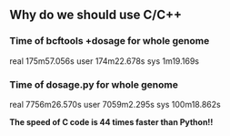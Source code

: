 ## Why do we should use C/C++
### Time of bcftools +dosage for whole genome
real	175m57.056s
user	174m22.678s
sys	1m19.169s

### Time of dosage.py for whole genome
real	7756m26.570s
user	7059m2.295s
sys	100m18.862s

**The speed of C code is 44 times faster than Python!!**
